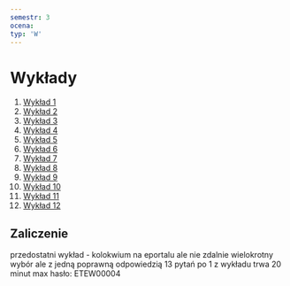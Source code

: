 ```yaml
---
semestr: 3
ocena: 
typ: 'W'
---
```


# Wykłady
1. [Wykład 1](/Notatki/Semestr%203/Podstawy%20telekomunikacji/Wykłady/Wykład%201/Wykład%201.md)
2. [Wykład 2](/Notatki/Semestr%203/Podstawy%20telekomunikacji/Wykłady/Wykład%202/Wykład%202.md)
3. [Wykład 3](/Notatki/Semestr%203/Podstawy%20telekomunikacji/Wykłady/Wykład%203/Wykład%203.md)
4. [Wykład 4](/Notatki/Semestr%203/Podstawy%20telekomunikacji/Wykłady/Wykład%204/Wykład%204.md)
5. [Wykład 5](/Notatki/Semestr%203/Podstawy%20telekomunikacji/Wykłady/Wykład%205/Wykład%205.md)
6. [Wykład 6](/Notatki/Semestr%203/Podstawy%20telekomunikacji/Wykłady/Wykład%206/Wykład%206.md)
7. [Wykład 7](/Notatki/Semestr%203/Podstawy%20telekomunikacji/Wykłady/Wykład%207/Wykład%207.md)
8. [Wykład 8](/Notatki/Semestr%203/Podstawy%20telekomunikacji/Wykłady/Wykład%208/Wykład%208.md)
9. [Wykład 9](/Notatki/Semestr%203/Podstawy%20telekomunikacji/Wykłady/Wykład%209/Wykład%209.md)
10. [Wykład 10](/Notatki/Semestr%203/Podstawy%20telekomunikacji/Wykłady/Wykład%2010/Wykład%2010.md)
11. [Wykład 11](/Notatki/Semestr%203/Podstawy%20telekomunikacji/Wykłady/Wykład%2011/Wykład%2011.md)
12. [Wykład 12](/Notatki/Semestr%203/Podstawy%20telekomunikacji/Wykłady/Wykład%2012/Wykład%2012.md)

## Zaliczenie
przedostatni wykład - kolokwium
na eportalu ale nie zdalnie
wielokrotny wybór ale z jedną poprawną odpowiedzią
13 pytań po 1 z wykładu
trwa 20 minut max
hasło: ETEW00004

